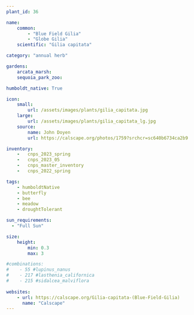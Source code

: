 ```yaml
---
plant_id: 36

name: 
    common: 
        - "Blue Field Gilia"   
        - "Globe Gilia"
    scientific: "Gilia capitata" 

category: "annual herb"

gardens:
    arcata_marsh:
    sequoia_park_zoo:

humboldt_native: True

icon: 
    small: 
        url: /assets/images/plants/gilia_capitata.jpg 
    large: 
        url: /assets/images/plants/gilia_capitata_lg.jpg 
    source: 
        name: John Doyen 
        url: https://calscape.org/photos/1759?srchcr=sc640b6734ca2b9

inventory: 
    -   cnps_2023_spring
    -   cnps_2023_05 
    -   cnps_master_inventory
    -   cnps_2022_spring

tags: 
    - humboldtNative
    - butterfly
    - bee
    - meadow
    - droughtTolerant

sun_requirements:
  - "Full Sun"

size:
    height: 
        min: 0.3
        max: 3

#combinations: 
#    - 55 #lupinus_nanus
#    - 217 #lasthenia_californica
#    - 215 #sidalcea_malviflora 
 
websites:
    - url: https://calscape.org/Gilia-capitata-(Blue-Field-Gilia) 
      name: "Calscape"
---
```



